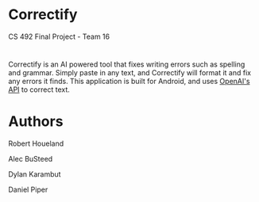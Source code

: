 # Correctify
CS 492 Final Project - Team 16

#

Correctify is an AI powered tool that fixes writing errors such as spelling and grammar. Simply paste in any text, and Correctify will format it and fix any errors it finds. This application is built for Android, and uses [OpenAI's API](https://platform.openai.com/docs/) to correct text. 

# Authors

Robert Houeland

Alec BuSteed

Dylan Karambut

Daniel Piper

